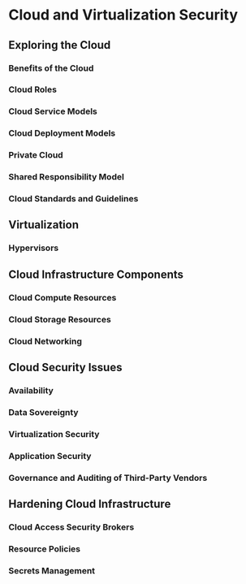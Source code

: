 # Cloud and Virtualization Security
## Exploring the Cloud
### Benefits of the Cloud
### Cloud Roles
### Cloud Service Models
### Cloud Deployment Models
### Private Cloud
### Shared Responsibility Model
### Cloud Standards and Guidelines
## Virtualization
### Hypervisors
## Cloud Infrastructure Components
### Cloud Compute Resources
### Cloud Storage Resources
### Cloud Networking
## Cloud Security Issues
### Availability
### Data Sovereignty
### Virtualization Security
### Application Security
### Governance and Auditing of Third-Party Vendors
## Hardening Cloud Infrastructure
### Cloud Access Security Brokers
### Resource Policies
### Secrets Management
